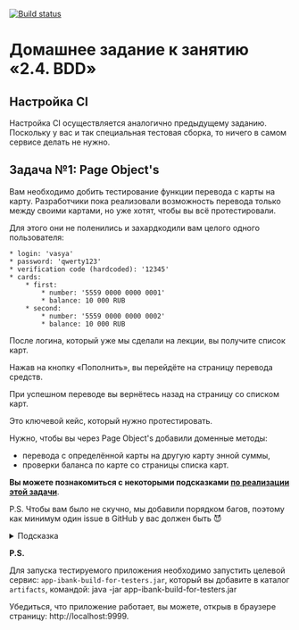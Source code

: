 [![Build status](https://ci.appveyor.com/api/projects/status/yf29kqihyr8f5ogn/branch/master?svg=true)](https://ci.appveyor.com/project/TatianaRudikova/basicsofautomation-pageobject/branch/master)

# Домашнее задание к занятию «2.4. BDD»

## Настройка CI
    
Настройка CI осуществляется аналогично предыдущему заданию. Поскольку у вас и так специальная тестовая сборка, то ничего в самом сервисе делать не нужно.

## Задача №1: Page Object's

Вам необходимо добить тестирование функции перевода с карты на карту. Разработчики пока реализовали возможность перевода только между своими картами, но уже хотят, чтобы вы всё протестировали.

Для этого они не поленились и захардкодили вам целого одного пользователя:
```
* login: 'vasya'
* password: 'qwerty123'
* verification code (hardcoded): '12345'
* cards:
    * first:
        * number: '5559 0000 0000 0001'
        * balance: 10 000 RUB
    * second:
        * number: '5559 0000 0000 0002'
        * balance: 10 000 RUB
```

После логина, который уже мы сделали на лекции, вы получите список карт.

Нажав на кнопку «Пополнить», вы перейдёте на страницу перевода средств.

При успешном переводе вы вернётесь назад на страницу со списком карт.

Это ключевой кейс, который нужно протестировать.

Нужно, чтобы вы через Page Object's добавили доменные методы:
* перевода с определённой карты на другую карту энной суммы,
* проверки баланса по карте со страницы списка карт.

**Вы можете познакомиться с некоторыми подсказками [по реализации этой задачи](balance.md)**.

P.S. Чтобы вам было не скучно, мы добавили порядком багов, поэтому как минимум один issue в GitHub у вас должен быть 😈

<details>
    <summary>Подсказка</summary>
    
    Обратите внимание на то, что ваши тесты должны проходить целиком, то есть весь набор тестов. Мы, как всегда, заложили там небольшую ловушку, чтобы вам не было скучно 😈
    
    Не закладывайтесь на то, что на картах для каждого теста всегда одна и та же фиксированная сумма, подумайте, как работать с SUT так, чтобы не приходилось её перезапускать для каждого теста.
</details>

**P.S.**

Для запуска тестируемого приложения необходимо запустить целевой сервис: `app-ibank-build-for-testers.jar`, который вы добавите в каталог `artifacts`, командой: java -jar app-ibank-build-for-testers.jar

Убедиться, что приложение работает, вы можете, открыв в браузере страницу: http://localhost:9999.
